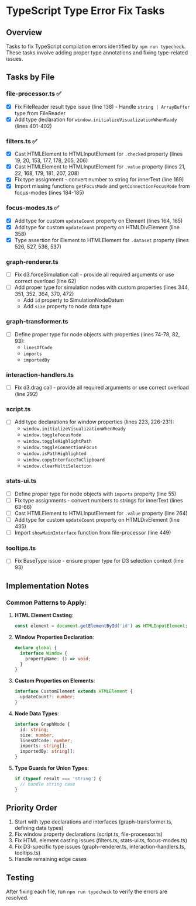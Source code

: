 # TypeScript Type Error Fix Tasks

## Overview
Tasks to fix TypeScript compilation errors identified by `npm run typecheck`. These tasks involve adding proper type annotations and fixing type-related issues.

## Tasks by File

### **file-processor.ts** ✅
- [x] Fix FileReader result type issue (line 138) - Handle `string | ArrayBuffer` type from FileReader
- [x] Add type declaration for `window.initializeVisualizationWhenReady` (lines 401-402)

### **filters.ts** ✅
- [x] Cast HTMLElement to HTMLInputElement for `.checked` property (lines 19, 20, 153, 177, 178, 205, 206)
- [x] Cast HTMLElement to HTMLInputElement for `.value` property (lines 21, 22, 168, 179, 181, 207, 208)
- [x] Fix type assignment - convert number to string for innerText (line 169)
- [x] Import missing functions `getFocusMode` and `getConnectionFocusMode` from focus-modes (lines 184-185)

### **focus-modes.ts** ✅
- [x] Add type for custom `updateCount` property on Element (lines 164, 165)
- [x] Add type for custom `updateCount` property on HTMLDivElement (line 358)
- [x] Type assertion for Element to HTMLElement for `.dataset` property (lines 526, 527, 536, 537)

### **graph-renderer.ts**
- [ ] Fix d3.forceSimulation call - provide all required arguments or use correct overload (line 62)
- [ ] Add proper type for simulation nodes with custom properties (lines 344, 351, 352, 364, 370, 472)
  - Add `id` property to SimulationNodeDatum
  - Add `size` property to node data type

### **graph-transformer.ts**
- [ ] Define proper type for node objects with properties (lines 74-78, 82, 93):
  - `linesOfCode`
  - `imports`
  - `importedBy`

### **interaction-handlers.ts**
- [ ] Fix d3.drag call - provide all required arguments or use correct overload (line 292)

### **script.ts**
- [ ] Add type declarations for window properties (lines 223, 226-231):
  - `window.initializeVisualizationWhenReady`
  - `window.toggleFocusMode`
  - `window.toggleHighlightPath`
  - `window.toggleConnectionFocus`
  - `window.isPathHighlighted`
  - `window.copyInterfaceToClipboard`
  - `window.clearMultiSelection`

### **stats-ui.ts**
- [ ] Define proper type for node objects with `imports` property (line 55)
- [ ] Fix type assignments - convert numbers to strings for innerText (lines 63-66)
- [ ] Cast HTMLElement to HTMLInputElement for `.value` property (line 264)
- [ ] Add type for custom `updateCount` property on HTMLDivElement (line 435)
- [ ] Import `showMainInterface` function from file-processor (line 449)

### **tooltips.ts**
- [ ] Fix BaseType issue - ensure proper type for D3 selection context (line 93)

## Implementation Notes

### Common Patterns to Apply:

1. **HTML Element Casting**: 
   ```typescript
   const element = document.getElementById('id') as HTMLInputElement;
   ```

2. **Window Properties Declaration**:
   ```typescript
   declare global {
     interface Window {
       propertyName: () => void;
     }
   }
   ```

3. **Custom Properties on Elements**:
   ```typescript
   interface CustomElement extends HTMLElement {
     updateCount?: number;
   }
   ```

4. **Node Data Types**:
   ```typescript
   interface GraphNode {
     id: string;
     size: number;
     linesOfCode: number;
     imports: string[];
     importedBy: string[];
   }
   ```

5. **Type Guards for Union Types**:
   ```typescript
   if (typeof result === 'string') {
     // handle string case
   }
   ```

## Priority Order
1. Start with type declarations and interfaces (graph-transformer.ts, defining data types)
2. Fix window property declarations (script.ts, file-processor.ts)
3. Fix HTML element casting issues (filters.ts, stats-ui.ts, focus-modes.ts)
4. Fix D3-specific type issues (graph-renderer.ts, interaction-handlers.ts, tooltips.ts)
5. Handle remaining edge cases

## Testing
After fixing each file, run `npm run typecheck` to verify the errors are resolved.